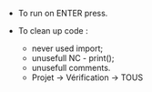  - To run on ENTER press.

 - To clean up code :
    - never used import;
    - unusefull NC - print();
    - unusefull comments.
    - Projet -> Vérification -> TOUS
